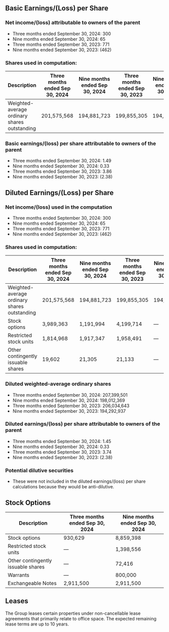 ## Basic Earnings/(Loss) per Share

### Net income/(loss) attributable to owners of the parent
- Three months ended September 30, 2024: 300
- Nine months ended September 30, 2024: 65
- Three months ended September 30, 2023: 771
- Nine months ended September 30, 2023: (462)

### Shares used in computation:
| Description | Three months ended Sep 30, 2024 | Nine months ended Sep 30, 2024 | Three months ended Sep 30, 2023 | Nine months ended Sep 30, 2023 |
| --- | --- | --- | --- | --- |
| Weighted-average ordinary shares outstanding | 201,575,568 | 194,881,723 | 199,855,305 | 194,292,937 |

### Basic earnings/(loss) per share attributable to owners of the parent
- Three months ended September 30, 2024: 1.49
- Nine months ended September 30, 2024: 0.33
- Three months ended September 30, 2023: 3.86
- Nine months ended September 30, 2023: (2.38)

## Diluted Earnings/(Loss) per Share

### Net income/(loss) used in the computation
- Three months ended September 30, 2024: 300
- Nine months ended September 30, 2024: 65
- Three months ended September 30, 2023: 771
- Nine months ended September 30, 2023: (462)

### Shares used in computation:
| Description | Three months ended Sep 30, 2024 | Nine months ended Sep 30, 2024 | Three months ended Sep 30, 2023 | Nine months ended Sep 30, 2023 |
| --- | --- | --- | --- | --- |
| Weighted-average ordinary shares outstanding | 201,575,568 | 194,881,723 | 199,855,305 | 194,292,937 |
| Stock options | 3,989,363 | 1,191,994 | 4,199,714 | — |
| Restricted stock units | 1,814,968 | 1,917,347 | 1,958,491 | — |
| Other contingently issuable shares | 19,602 | 21,305 | 21,133 | — |

### Diluted weighted-average ordinary shares
- Three months ended September 30, 2024: 207,399,501
- Nine months ended September 30, 2024: 198,012,369
- Three months ended September 30, 2023: 206,034,643
- Nine months ended September 30, 2023: 194,292,937

### Diluted earnings/(loss) per share attributable to owners of the parent
- Three months ended September 30, 2024: 1.45
- Nine months ended September 30, 2024: 0.33
- Three months ended September 30, 2023: 3.74
- Nine months ended September 30, 2023: (2.38)

### Potential dilutive securities
- These were not included in the diluted earnings/(loss) per share calculations because they would be anti-dilutive.

## Stock Options
| Description | Three months ended Sep 30, 2024 | Nine months ended Sep 30, 2024 |
| --- | --- | --- |
| Stock options | 930,629 | 8,859,398 |
| Restricted stock units | — | 1,398,556 |
| Other contingently issuable shares | — | 72,416 |
| Warrants | — | 800,000 |
| Exchangeable Notes | 2,911,500 | 2,911,500 |

## Leases
The Group leases certain properties under non-cancellable lease agreements that primarily relate to office space. The expected remaining lease terms are up to 10 years.